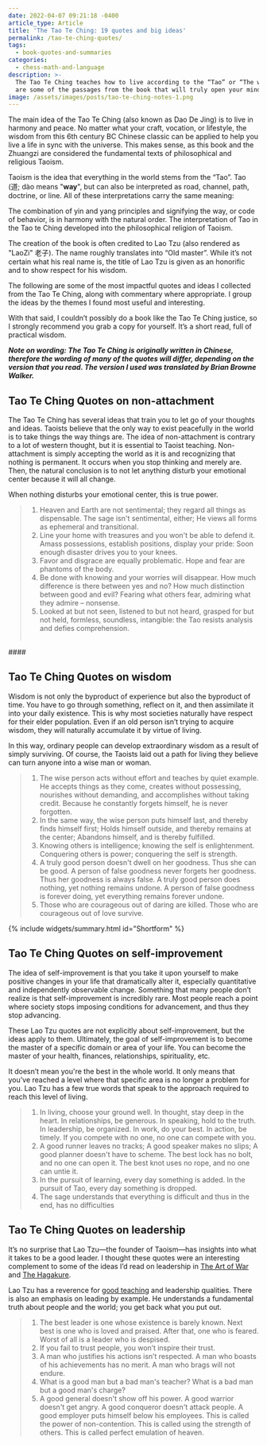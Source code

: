 ```yaml
---
date: 2022-04-07 09:21:18 -0400
article_type: Article
title: 'The Tao Te Ching: 19 quotes and big ideas'
permalink: /tao-te-ching-quotes/
tags:
  - book-quotes-and-summaries
categories:
  - chess-math-and-language
description: >-
  The Tao Te Ching teaches how to live according to the “Tao” or “The way”. Here
  are some of the passages from the book that will truly open your mind.
image: /assets/images/posts/tao-te-ching-notes-1.png
---
```

The main idea of the Tao Te Ching (also known as Dao De Jing) is to live in harmony and peace. No matter what your craft, vocation, or lifestyle, the wisdom from this 6th century BC Chinese classic can be applied to help you live a life in sync with the universe. This makes sense, as this book and the Zhuangzi are considered the fundamental texts of philosophical and religious Taoism.

Taoism is the idea that everything in the world stems from the “Tao”. Tao (道; dào means "**way**", but can also be interpreted as road, channel, path, doctrine, or line. All of these interpretations carry the same meaning:

The combination of yin and yang principles and signifying the way, or code of behavior, is in harmony with the natural order. The interpretation of Tao in the Tao te Ching developed into the philosophical religion of Taoism.

The creation of the book is often credited to Lao Tzu (also rendered as "LaoZi" 老子). The name roughly translates into “Old master”. While it’s not certain what his real name is, the title of Lao Tzu is given as an honorific and to show respect for his wisdom.

The following are some of the most impactful quotes and ideas I collected from the Tao Te Ching, along with commentary where appropriate. I group the ideas by the themes I found most useful and interesting.

With that said, I couldn’t possibly do a book like the Tao Te Ching justice, so I strongly recommend you grab a copy for yourself. It’s a short read, full of practical wisdom.

***Note on wording: The Tao Te Ching is originally written in Chinese, therefore the wording of many of the quotes will differ, depending on the version that you read. The version I used was translated by Brian Browne Walker.***

## Tao Te Ching Quotes on non-attachment

The Tao Te Ching has several ideas that train you to let go of your thoughts and ideas. Taoists believe that the only way to exist peacefully in the world is to take things the way things are. The idea of non-attachment is contrary to a lot of western thought, but it is essential to Taoist teaching. Non-attachment is simply accepting the world as it is and recognizing that nothing is permanent. It occurs when you stop thinking and merely are. Then, the natural conclusion is to not let anything disturb your emotional center because it will all change.

When nothing disturbs your emotional center, this is true power.

> 1. Heaven and Earth are not sentimental; they regard all things as dispensable. The sage isn't sentimental, either; He views all forms as ephemeral and transitional.
> 2. Line your home with treasures and you won't be able to defend it. Amass possessions, establish positions, display your pride: Soon enough disaster drives you to your knees.
> 3. Favor and disgrace are equally problematic. Hope and fear are phantoms of the body.
> 4. Be done with knowing and your worries will disappear. How much difference is there between yes and no? How much distinction between good and evil? Fearing what others fear, admiring what they admire – nonsense.
> 5. Looked at but not seen, listened to but not heard, grasped for but not held, formless, soundless, intangible: the Tao resists analysis and defies comprehension.<br>​​​​

\####

## **Tao Te Ching Quotes on wisdom**

Wisdom is not only the byproduct of experience but also the byproduct of time. You have to go through something, reflect on it, and then assimilate it into your daily existence. This is why most societies naturally have respect for their elder population. Even if an old person isn’t trying to acquire wisdom, they will naturally accumulate it by virtue of living.

In this way, ordinary people can develop extraordinary wisdom as a result of simply surviving. Of course, the Taoists laid out a path for living they believe can turn anyone into a wise man or woman.

> 1. The wise person acts without effort and teaches by quiet example. He accepts things as they come, creates without possessing, nourishes without demanding, and accomplishes without taking credit. Because he constantly forgets himself, he is never forgotten.
> 2. In the same way, the wise person puts himself last, and thereby finds himself first; Holds himself outside, and thereby remains at the center; Abandons himself, and is thereby fulfilled.
> 3. Knowing others is intelligence; knowing the self is enlightenment. Conquering others is power; conquering the self is strength.
> 4. A truly good person doesn't dwell on her goodness. Thus she can be good. A person of false goodness never forgets her goodness. Thus her goodness is always false. A truly good person does nothing, yet nothing remains undone. A person of false goodness is forever doing, yet everything remains forever undone.
> 5. Those who are courageous out of daring are killed. Those who are courageous out of love survive.

{% include widgets/summary.html id="Shortform" %}

## **Tao Te Ching Quotes on self-improvement**

The idea of self-improvement is that you take it upon yourself to make positive changes in your life that dramatically alter it, especially quantitative and independently observable change. Something that many people don’t realize is that self-improvement is incredibly rare. Most people reach a point where society stops imposing conditions for advancement, and thus they stop advancing.

These Lao Tzu quotes are not explicitly about self-improvement, but the ideas apply to them. Ultimately, the goal of self-improvement is to become the master of a specific domain or area of your life. You can become the master of your health, finances, relationships, spirituality, etc.

It doesn’t mean you're the best in the whole world. It only means that you’ve reached a level where that specific area is no longer a problem for you. Lao Tzu has a few true words that speak to the approach required to reach this level of living.

> 1. In living, choose your ground well. In thought, stay deep in the heart. In relationships, be generous. In speaking, hold to the truth. In leadership, be organized. In work, do your best. In action, be timely. If you compete with no one, no one can compete with you.
> 2. A good runner leaves no tracks; A good speaker makes no slips; A good planner doesn't have to scheme. The best lock has no bolt, and no one can open it. The best knot uses no rope, and no one can untie it.
> 3. In the pursuit of learning, every day something is added. In the pursuit of Tao, every day something is dropped.
> 4. The sage understands that everything is difficult and thus in the end, has no difficulties

## **Tao Te Ching Quotes on leadership**

It’s no surprise that Lao Tzu—the founder of Taoism—has insights into what it takes to be a good leader. I thought these quotes were an interesting complement to some of the ideas I’d read on leadership in [The Art of War](/art-of-war-quotes-and-summary/) and [The Hagakure](/hagakure-quotes/).

Lao Tzu has a reverence for [good teaching](/qualities-of-a-good-teacher/) and leadership qualities. There is also an emphasis on leading by example. He understands a fundamental truth about people and the world; you get back what you put out.

> 1. The best leader is one whose existence is barely known. Next best is one who is loved and praised. After that, one who is feared. Worst of all is a leader who is despised.
> 2. If you fail to trust people, you won’t inspire their trust.
> 3. A man who justifies his actions isn’t respected. A man who boasts of his achievements has no merit. A man who brags will not endure.
> 4. What is a good man but a bad man's teacher? What is a bad man but a good man's charge?
> 5. A good general doesn't show off his power. A good warrior doesn't get angry. A good conqueror doesn't attack people. A good employer puts himself below his employees. This is called the power of non-contention. This is called using the strength of others. This is called perfect emulation of heaven.&nbsp;